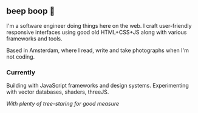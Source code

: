 ## beep boop 🌱

I'm a software engineer doing things here on the web. I craft user-friendly responsive interfaces using good old HTML+CSS+JS along with various frameworks and tools.

Based in Amsterdam, where I read, write and take photographs when I'm not coding.

### Currently

Building with JavaScript frameworks and design systems. Experimenting with vector databases, shaders, threeJS.

_With plenty of tree-staring for good measure_
